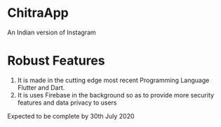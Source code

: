 # ChitraApp
An Indian version of Instagram
# Robust Features
1. It is made in the cutting edge most recent Programming Language Flutter and Dart.
2. It is uses Firebase in the background so as to provide more security features and data privacy to users

Expected to be complete by 30th July 2020
